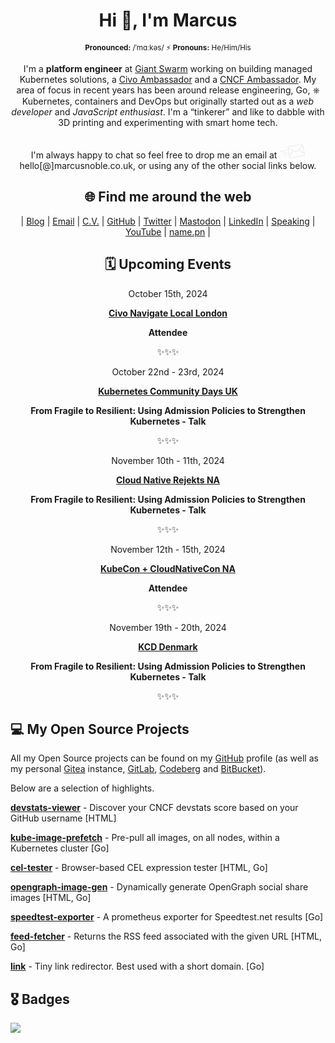 <div align="center">

# Hi 👋, I'm Marcus

<sup>**Pronounced:** /ˈmɑːkəs/ ⚡️ **Pronouns:** He/Him/His</sup>

I'm a <strong>platform engineer</strong> at <a href="https://giantswarm.io">Giant Swarm</a> working on building managed Kubernetes solutions, a <a href="https://www.civo.com/ambassadors">Civo Ambassador</a> and a <a href="https://www.cncf.io/people/ambassadors/">CNCF Ambassador</a>. My area of focus in recent years has been around release engineering, Go, ⎈ Kubernetes, containers and DevOps but originally started out as a <em>web developer</em> and <em>JavaScript enthusiast</em>. I'm a “tinkerer” and like to dabble with 3D printing and experimenting with smart home tech.<br/><br/>
I'm always happy to chat so feel free to drop me an email at <span class="email-link"><svg viewBox="0 0 64 50" height="32" style="fill:#ededed"><path d="m64 39.7-4-22.4c-.4-2-2.4-3.5-4.5-3l-31.7 5.5a4 4 0 0 0-3.2 4.1l4 22.8a3.8 3.8 0 0 0 4.5 3l31.7-5.5a3.8 3.8 0 0 0 3.1-4.5zm-2.7-3.6-10.7-8.2 7.7-8.6 3 16.8zM24 21.8l32-5.6h.3a2 2 0 0 1 1.5.7c-1 1.1-9.4 10.8-13.4 14.6-1 1-2.6 1.3-4 .6l-17.7-8.7a1.8 1.8 0 0 1 1.5-1.6zm-1.1 4 10.5 5.3L26 42.8l-3-17zm38.7 15.7c-.3.4-.7.6-1.2.7l-31.8 5.6a1.9 1.9 0 0 1-2.1-1.5l-.1-.6 8.8-13.8 4.2 2a5.6 5.6 0 0 0 6.1-1c1-.9 2.3-2.1 3.6-3.6L61.8 39l.2 1c0 .6 0 1-.3 1.5zM19 29.9a1 1 0 0 0-1.2-.8l-17 3a1 1 0 1 0 .4 2l17-3c.5-.2.9-.7.8-1.2zm1 5.8a1 1 0 0 0-1.1-.9L8.7 36.6a1 1 0 1 0 .3 2l10.2-1.8c.6 0 1-.6.8-1.1zm-.1 4.9L13 41.8a1 1 0 1 0 .3 2l6.8-1.2a1 1 0 1 0-.3-2z"></path></svg> hello[@]marcusnoble.co.uk</span>, or using any of the other social links below.


## 🌐 Find me around the web

| <a href="https://marcusnoble.co.uk" rel="me" title="My articles on my Blog">Blog</a> | <a href="mailto:hello@marcusnoble.co.uk" rel="me" title="Email me">Email</a> | <a href="https://cv.marcusnoble.co.uk" rel="me" title="My CV">C.V.</a> | <a href="https://www.github.com/AverageMarcus" rel="me" title="AverageMarcus on GitHub">GitHub</a> | <a href="https://twitter.com/Marcus_Noble_" rel="me" title="@Marcus_Noble_ on Twitter">Twitter</a> | <a href="https://k8s.social/@Marcus" rel="me" title="@marcus@k8s.social on Mastodon">Mastodon</a> | <a href="https://www.linkedin.com/in/marcusnoble/" rel="me" title="Connect with me on Linkedin">LinkedIn</a> | <a href="https://speaking.marcusnoble.co.uk" rel="me" title="View my previous talks">Speaking</a> | <a href="https://youtube.com/playlist?list=PLT41C0Ggz5wa66-AU5xapbOuzkUKUPLzi" rel="me" title="My appearances on YouTube">YouTube</a> | <a href="https://name.pn/marcus-noble" rel="me" title="More about my name and pronouns">name.pn</a> | 


## 🗓 Upcoming Events


<div>October 15th, 2024</div>
<div>

[**Civo Navigate Local London**](https://www.civo.com/navigate/local)

</div>

<strong>

Attendee

</strong>

✨✨✨
<div>October 22nd - 23rd, 2024</div>
<div>

[**Kubernetes Community Days UK**](https://community.cncf.io/events/details/cncf-kcd-uk-presents-kubernetes-community-days-uk-london-2024/)

</div>

<strong>

From Fragile to Resilient: Using Admission Policies to Strengthen Kubernetes - Talk

</strong>

✨✨✨
<div>November 10th - 11th, 2024</div>
<div>

[**Cloud Native Rejekts NA**](https://cloud-native.rejekts.io/)

</div>

<strong>

From Fragile to Resilient: Using Admission Policies to Strengthen Kubernetes - Talk

</strong>

✨✨✨
<div>November 12th - 15th, 2024</div>
<div>

[**KubeCon &#43; CloudNativeCon NA**](https://events.linuxfoundation.org/kubecon-cloudnativecon-north-america/)

</div>

<strong>

Attendee

</strong>

✨✨✨
<div>November 19th - 20th, 2024</div>
<div>

[**KCD Denmark**](https://kcddenmark.dk/)

</div>

<strong>

From Fragile to Resilient: Using Admission Policies to Strengthen Kubernetes - Talk

</strong>

✨✨✨

</div>




## 💻 My Open Source Projects

All my Open Source projects can be found on my <a href="https://github.com/AverageMarcus">GitHub</a> profile (as well as my personal <a href="https://git.cluster.fun">Gitea</a> instance, <a href="https://gitlab.com/AverageMarcus">GitLab</a>, <a href="https://codeberg.org/AverageMarcus">Codeberg</a> and <a href="https://bitbucket.org/AverageMarcus/workspace/projects/PROJ">BitBucket</a>).

Below are a selection of highlights.


[**devstats-viewer**](https://github.com/AverageMarcus/devstats-viewer) - Discover your CNCF devstats score based on your GitHub username [HTML]

[**kube-image-prefetch**](https://github.com/AverageMarcus/kube-image-prefetch) - Pre-pull all images, on all nodes, within a Kubernetes cluster [Go]

[**cel-tester**](https://github.com/AverageMarcus/cel-tester) - Browser-based CEL expression tester [HTML, Go]

[**opengraph-image-gen**](https://github.com/AverageMarcus/opengraph-image-gen) - Dynamically generate OpenGraph social share images [HTML, Go]

[**speedtest-exporter**](https://github.com/AverageMarcus/speedtest-exporter) - A prometheus exporter for Speedtest.net results [Go]

[**feed-fetcher**](https://github.com/AverageMarcus/feed-fetcher) - Returns the RSS feed associated with the given URL [HTML, Go]

[**link**](https://github.com/AverageMarcus/link) - Tiny link redirector. Best used with a short domain. [Go]




## 🎖️ Badges


<a href="https://www.credly.com/badges/cd63e887-72ac-49b0-8322-a4062d86d997/public_url" target="_blank">
  <img src="https://images.credly.com/size/110x110/images/b1eaaa0e-3e14-4bfe-9881-9ce477cfa7fc/image.png" />
</a>


